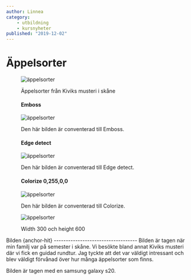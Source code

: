 ```yaml
---
author: Linnea
category:
    - utbildning
    - kursnyheter
published: "2019-12-02"
---
```

Äppelsorter
==================================
<figure class="figure center">
    <img src="image/apple.jpg?&w=400&h=400" class="max-width" alt="äppelsorter">
    <figcaption>
        <p>Äppelsorter från Kiviks musteri i skåne</p>
    </figcaption>
</figure>





<figure class="figure center">
    <h4>Emboss</code></h4>
    <img src="image/apple.jpg?&w=800&h=500&f=emboss" class="max-width" alt="äppelsorter">
    <figcaption>
        <p>Den här bilden är conventerad till Emboss.</p>
    </figcaption>
</figure>






<figure class="figure center">
    <h4>Edge detect</code></h4>
    <img src="image/apple.jpg?&w=600&h=300&f=edgedetect" class="max-width" alt="äppelsorter">
    <figcaption>
        <p>Den här bilden är conventerad till Edge detect.</p>
    </figcaption>
</figure>






<figure class="figure center">
    <h4>Colorize 0,255,0,0</code></h4>
    <img src="image/apple.jpg?&w=300&h=600&f=colorize,0,255,0,0" class="max-width" alt="äppelsorter">
    <figcaption>
        <p>Den här bilden är conventerad till Colorize.</p>
    </figcaption>
</figure>




<figure class="figure right">
    <img src="image/apple.jpg?&w=300&h=600" class="max-width" alt="äppelsorter">
    <figcaption>
        <p>Width 300 och height 600</p>
    </figcaption>
</figure>
Bilden {anchor-hit}
-----------------------------------
Bilden är tagen när min familj var på semester i skåne. Vi besökte bland annat Kiviks musteri där vi fick en guidad rundtur. Jag tyckte att det var väldigt intressant och blev väldigt förvånad över hur många äppelsorter som finns.  

Bilden är tagen med en samsung galaxy s20.    
